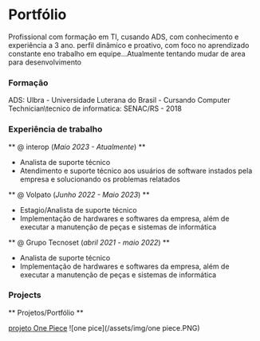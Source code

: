 # Portfólio
Profissional com formação em TI, cusando ADS, com conhecimento e experiência a 3 ano. perfil dinâmico e proativo, com foco no aprendizado constante eno trabalho em equipe...Atualmente tentando mudar de area para desenvolvimento

### Formação

ADS: Ulbra - Universidade Luterana do Brasil - Cursando
Computer Technician\tecnico de informatica: SENAC/RS - 2018

### Experiência de trabalho
** @ interop (_Maio 2023 - Atualmente_) **
- Analista de suporte técnico
- Atendimento e suporte técnico aos usuários de software instados pela empresa e solucionando os problemas relatados

** @ Volpato (_Junho 2022 - Maio 2023_) **
- Estagio/Analista de suporte técnico
- Implementação de hardwares e softwares da empresa, além de executar a manutenção de peças e sistemas de informática

** @ Grupo Tecnoset (_abril 2021 - maio 2022_) **
- Analista de suporte técnico
- Implementação de hardwares e softwares da empresa, além de executar a manutenção de peças e sistemas de informática

### Projects
** Projetos/Portfólio **

[projeto One Piece](https://lancellot.github.io/Projeto-OnePiece/)
![one pice](/assets/img/one piece.PNG)
